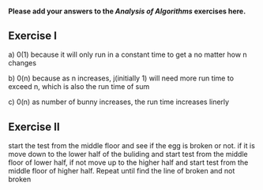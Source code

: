 #### Please add your answers to the ***Analysis of  Algorithms*** exercises here.

## Exercise I

a)
0(1) because it will only run in a constant time to get a no matter how n changes

b)
0(n) because as n increases, j(initially 1) will need more run time to exceed n, which is also the run time of sum

c)
0(n) as number of bunny increases, the run time increases linerly
## Exercise II
start the test from the middle floor and see if the egg is broken or not. if it is move down to the lower half of the buliding and start test from the middle floor of lower half, if not move up to the higher half and start test from the middle floor of higher half. Repeat until find the line of broken and not broken

